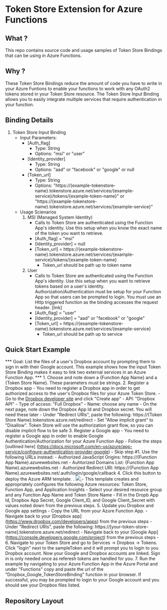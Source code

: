 # Token Store Extension for Azure Functions 

## What ? 
This repo contains source code and usage samples of Token Store Bindings that can be using in Azure Functions. 

## Why ? 
These Token Store Bindings reduce the amount of code you have to write in your Azure Funtions to enable your functions to work with any OAuth2 tokens stored in your Token Store resource. 
The Token Store Input Binding allows you to easily integrate multiple services that require authentication in your function. 

## Binding Details 
1. Token Store Input Binding 
	- Input Parameters: 
		- [Auth_flag]
			- Type: String 
			- Options: "msi" or "user"
		- [Identity_provider] 
			- Type: String 
			- Options: "aad" or "facebook" or "google" or null 
		- [Token_url] 
			- Type: String 
			- Options: "https://{example-tokenstore-name}.tokenstore.azure.net/services/{example-service}/tokens/{example-token-name}" or "https://{example-tokenstore-name}.tokenstore.azure.net/services/{example-service}"
	- Usage Scienarios 
		1. MSI (Managed System Identity)
			- Calls to Token Store are authenticated using the Function App's identity. Use this setup when you know the exact name of the token you want to retrieve. 
			- [Auth_flag] = "msi"
			- [Identity_provider] = null
			- [Token_url] = https://{example-tokenstore-name}.tokenstore.azure.net/services/{example-service}/tokens/{example-token-name} 
				- Token_url should be path up to token name 
		2. User 
			- Calls to Token Store are authenticated using the Function App's identity. Use this setup when you want to retrieve tokens based on a user's identity. Authorization/Authentication must be setup for your Function App so that users can be prompted to login. 
			  You must use an Http triggered function as the binding accesses the request header. [link]
			- [Auth_flag] = "user"
			- [Identity_provider] = "aad" or "facebook" or "google"
			- [Token_url] = https://{example-tokenstore-name}.tokenstore.azure.net/services/{example-service}
				- Token_url should be path up to service  

## Quick Start Example 
*** Goal: List the files of a user's Dropbox account by prompting them to sign in with their Google account. This example shows how the input Token Store Binding makes it easy to link two external services in an Azure Function App. ***
	1. Choose and note down a {Function App Name} and a {Token Store Name}. These parameters must be strings. 
	2. Register a Dropbox app 
		- You need to register a Dropbox app in order to get authorized access to the user's Dropbox files for your Azure Token Store.
		- Go to the [Dropbox developer site](https://www.dropbox.com/developers/apps) and click "Create app"
			- API: "Dropbox API"
			- Type of access: "Full Dropbox"
			- Name: choose any name
		- On the next page, note down the Dropbox App Id and Dropbox secret. You will need these later
		- Under "Redirect URIs", paste the following: https://{Token Store Name}.tokenstore.azure.net/redirect
		- Set "Allow implicit grant" to "Disallow". Token Store will use the authorization grant flow, so you can disable implicit flow to be safe
	3. Register a Google app 
		- You need to register a Google app in order to enable Google Authentication/Authorization for your Azure Function App 
		- Follow the steps [outlined here] (https://docs.microsoft.com/en-us/azure/app-service/configure-authentication-provider-google)
			- Skip step #1. Use the following URLs instead: 
				- Authorized JavaScript Origins: https://{Function App Name}.azurewebsites.net
				- Auhtorized Domains List: {Function App Name}.azurewebsites.net
				- Authorized Redirect URI: 	https://{Function App Name}.azurewebsites.net/.auth/login/google/callback
	4. Click this button to deploy the Azure ARM template. . <a href="https://portal.azure.com/#create/Microsoft.Template/uri/https%3A%2F%2Fraw.githubusercontent.com%2Famelhassan-msft%2FARM_Test%2Fmaster%2Fazuredeploy.json" target="_blank">
    <img src="http://azuredeploy.net/deploybutton.png"/> </a>
		- This template creates and appropriately configures the following Azure resources: Token Store, Function App, and Application Insights 
		- Select your desired resource group and any Function App Name and Token Store Name 
		- Fill in the Dropb App Id, Dropbox App Secret, Google Client_ID, and Google Client_Secret with values noted down from the previous steps. 
	5. Update you Dropbox and Google app settings 
		- Copy the URL from your Azure Function App.
		- Navigate back to your [Dropbox app] (https://www.dropbox.com/developers/apps) from the previous steps 
			- Under "Redirect URIs", paste the following: https://[your-token-store-name].tokenstore.azure.net/redirect
		- Navigate back to your [Google App] (https://console.developers.google.com/project) from the previous steps 
			- 
	6. Navigate to your Token Store and go to Services -> Dropbox -> Tokens. Click "login" next to the sampleToken and it will prompt you to login to you Dropbox account. Now your Google and Dropbox accounts are linked. Sign in is only needed once as referesh tokens are handled for you.
	7. Run the example by navigating to your Azure Function App in the Azure Portal and under "Functions" copy and paste the url of the "Dropbox_Google_TokenStoreBinding" function in your browser. If successful, you may be prompted to login to your Google account and you should see your Dropbox files listed. 

## Repository Layout 
